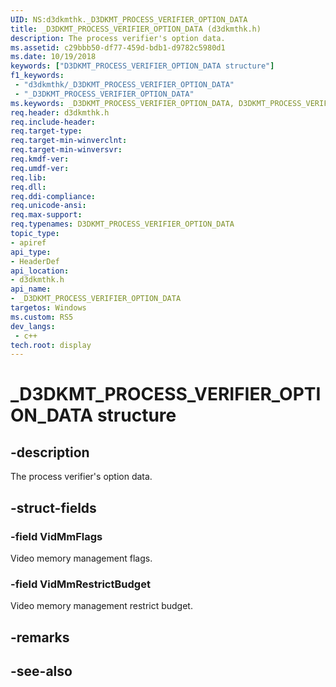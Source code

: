 ```yaml
---
UID: NS:d3dkmthk._D3DKMT_PROCESS_VERIFIER_OPTION_DATA
title: _D3DKMT_PROCESS_VERIFIER_OPTION_DATA (d3dkmthk.h)
description: The process verifier's option data.
ms.assetid: c29bbb50-df77-459d-bdb1-d9782c5980d1
ms.date: 10/19/2018
keywords: ["D3DKMT_PROCESS_VERIFIER_OPTION_DATA structure"]
f1_keywords:
 - "d3dkmthk/_D3DKMT_PROCESS_VERIFIER_OPTION_DATA"
 - "_D3DKMT_PROCESS_VERIFIER_OPTION_DATA"
ms.keywords: _D3DKMT_PROCESS_VERIFIER_OPTION_DATA, D3DKMT_PROCESS_VERIFIER_OPTION_DATA, 
req.header: d3dkmthk.h
req.include-header:
req.target-type:
req.target-min-winverclnt:
req.target-min-winversvr:
req.kmdf-ver:
req.umdf-ver:
req.lib:
req.dll:
req.ddi-compliance:
req.unicode-ansi:
req.max-support:
req.typenames: D3DKMT_PROCESS_VERIFIER_OPTION_DATA
topic_type: 
- apiref
api_type: 
- HeaderDef
api_location: 
- d3dkmthk.h
api_name: 
- _D3DKMT_PROCESS_VERIFIER_OPTION_DATA
targetos: Windows
ms.custom: RS5
dev_langs:
 - c++
tech.root: display
---
```


# _D3DKMT_PROCESS_VERIFIER_OPTION_DATA structure

## -description

The process verifier's option data.

## -struct-fields

### -field VidMmFlags

Video memory management flags.

### -field VidMmRestrictBudget
 
Video memory management restrict budget.

## -remarks

## -see-also
